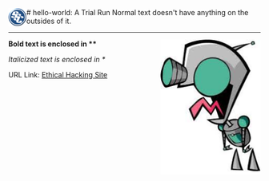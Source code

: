 
<img align="left" src="https://github.com/0m3g4b1u3/hello-world/blob/master/sscLogo200.png" width=36>
# hello-world: A Trial Run
Normal text doesn't have anything on the outsides of it.
<br>
<hr>
<img align="right" src="https://github.com/0m3g4b1u3/hello-world/blob/master/GIRa.jpg" width=200>

**Bold text is enclosed in \*\***

*Italicized text is enclosed in \**

URL Link: [Ethical Hacking Site](https://www.omegabluecs.com/eh1WEB/index.html)

<br>
